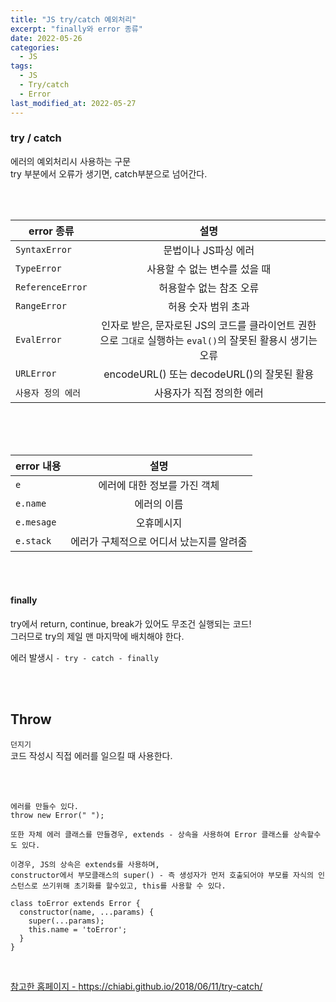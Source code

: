 ```yaml
---
title: "JS try/catch 예외처리"
excerpt: "finally와 error 종류"
date: 2022-05-26
categories:
  - JS
tags:
  - JS
  - Try/catch
  - Error
last_modified_at: 2022-05-27
---
```


### try / catch

에러의 예외처리시 사용하는 구문  
try 부분에서 오류가 생기면, catch부분으로 넘어간다.

<br>

<br>

| error 종류         |                                                     설명                                                     |
| ------------------ | :----------------------------------------------------------------------------------------------------------: |
| `SyntaxError`      |                                             문법이나 JS파싱 에러                                             |
| `TypeError`        |                                        사용할 수 없는 변수를 섰을 때                                         |
| `ReferenceError`   |                                           허용할수 없는 참조 오류                                            |
| `RangeError`       |                                             허용 숫자 범위 초과                                              |
| `EvalError`        | 인자로 받은, 문자로된 JS의 코드를 클라이언트 권한으로 `그대로` 실행하는 `eval()`의 잘못된 활용시 생기는 오류 |
| `URLError`         |                                  encodeURL() 또는 decodeURL()의 잘못된 활용                                  |
| `사용자 정의 에러` |                                          사용자가 직접 정의한 에러                                           |

  <br>

<br>

<br>

| error 내용 |                   설명                   |
| ---------- | :--------------------------------------: |
| `e`        |       에러에 대한 정보를 가진 객체       |
| `e.name`   |               에러의 이름                |
| `e.mesage` |                오휴메시지                |
| `e.stack`  | 에러가 구체적으로 어디서 났는지를 알려줌 |

<br>

<Br>

#### finally

try에서 return, continue, break가 있어도 무조건 실행되는 코드!  
그러므로 try의 제일 맨 마지막에 배치해야 한다.

에러 발생시 `- try - catch - finally`

<br>

<Br>

## Throw

`던지기`  
코드 작성시 직접 에러를 일으킬 때 사용한다.

<br>

<Br>

```
에러를 만들수 있다.
throw new Error(" ");

또한 자체 에러 클래스를 만들경우, extends - 상속을 사용하여 Error 클래스를 상속할수도 있다.

이경우, JS의 상속은 extends를 사용하며,
constructor에서 부모클래스의 super() - 즉 생성자가 먼저 호출되어야 부모를 자식의 인스턴스로 쓰기위해 초기화를 할수있고, this를 사용할 수 있다.

class toError extends Error {
  constructor(name, ...params) {
    super(...params);
    this.name = 'toError';
  }
}

```

<Br>

[참고한 홈페이지 - https://chiabi.github.io/2018/06/11/try-catch/ ](https://chiabi.github.io/2018/06/11/try-catch/)
